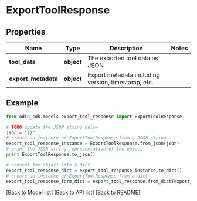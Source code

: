 # ExportToolResponse


## Properties

Name | Type | Description | Notes
------------ | ------------- | ------------- | -------------
**tool_data** | **object** | The exported tool data as JSON | 
**export_metadata** | **object** | Export metadata including version, timestamp, etc. | 

## Example

```python
from odin_sdk.models.export_tool_response import ExportToolResponse

# TODO update the JSON string below
json = "{}"
# create an instance of ExportToolResponse from a JSON string
export_tool_response_instance = ExportToolResponse.from_json(json)
# print the JSON string representation of the object
print ExportToolResponse.to_json()

# convert the object into a dict
export_tool_response_dict = export_tool_response_instance.to_dict()
# create an instance of ExportToolResponse from a dict
export_tool_response_form_dict = export_tool_response.from_dict(export_tool_response_dict)
```
[[Back to Model list]](../README.md#documentation-for-models) [[Back to API list]](../README.md#documentation-for-api-endpoints) [[Back to README]](../README.md)


